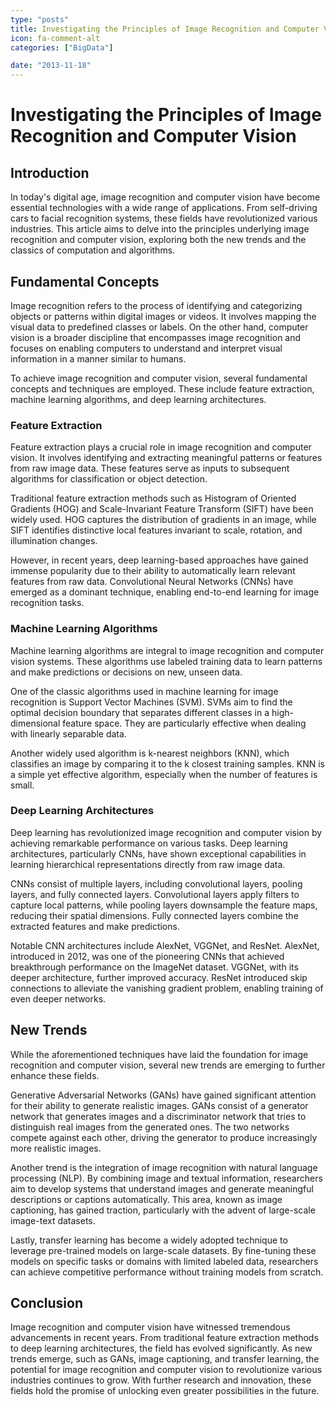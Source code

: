 ```yaml
---
type: "posts"
title: Investigating the Principles of Image Recognition and Computer Vision
icon: fa-comment-alt
categories: ["BigData"]

date: "2013-11-18"
---
```




# Investigating the Principles of Image Recognition and Computer Vision

## Introduction
In today's digital age, image recognition and computer vision have become essential technologies with a wide range of applications. From self-driving cars to facial recognition systems, these fields have revolutionized various industries. This article aims to delve into the principles underlying image recognition and computer vision, exploring both the new trends and the classics of computation and algorithms.

## Fundamental Concepts
Image recognition refers to the process of identifying and categorizing objects or patterns within digital images or videos. It involves mapping the visual data to predefined classes or labels. On the other hand, computer vision is a broader discipline that encompasses image recognition and focuses on enabling computers to understand and interpret visual information in a manner similar to humans.

To achieve image recognition and computer vision, several fundamental concepts and techniques are employed. These include feature extraction, machine learning algorithms, and deep learning architectures.

### Feature Extraction
Feature extraction plays a crucial role in image recognition and computer vision. It involves identifying and extracting meaningful patterns or features from raw image data. These features serve as inputs to subsequent algorithms for classification or object detection.

Traditional feature extraction methods such as Histogram of Oriented Gradients (HOG) and Scale-Invariant Feature Transform (SIFT) have been widely used. HOG captures the distribution of gradients in an image, while SIFT identifies distinctive local features invariant to scale, rotation, and illumination changes.

However, in recent years, deep learning-based approaches have gained immense popularity due to their ability to automatically learn relevant features from raw data. Convolutional Neural Networks (CNNs) have emerged as a dominant technique, enabling end-to-end learning for image recognition tasks.

### Machine Learning Algorithms
Machine learning algorithms are integral to image recognition and computer vision systems. These algorithms use labeled training data to learn patterns and make predictions or decisions on new, unseen data.

One of the classic algorithms used in machine learning for image recognition is Support Vector Machines (SVM). SVMs aim to find the optimal decision boundary that separates different classes in a high-dimensional feature space. They are particularly effective when dealing with linearly separable data.

Another widely used algorithm is k-nearest neighbors (KNN), which classifies an image by comparing it to the k closest training samples. KNN is a simple yet effective algorithm, especially when the number of features is small.

### Deep Learning Architectures
Deep learning has revolutionized image recognition and computer vision by achieving remarkable performance on various tasks. Deep learning architectures, particularly CNNs, have shown exceptional capabilities in learning hierarchical representations directly from raw image data.

CNNs consist of multiple layers, including convolutional layers, pooling layers, and fully connected layers. Convolutional layers apply filters to capture local patterns, while pooling layers downsample the feature maps, reducing their spatial dimensions. Fully connected layers combine the extracted features and make predictions.

Notable CNN architectures include AlexNet, VGGNet, and ResNet. AlexNet, introduced in 2012, was one of the pioneering CNNs that achieved breakthrough performance on the ImageNet dataset. VGGNet, with its deeper architecture, further improved accuracy. ResNet introduced skip connections to alleviate the vanishing gradient problem, enabling training of even deeper networks.

## New Trends
While the aforementioned techniques have laid the foundation for image recognition and computer vision, several new trends are emerging to further enhance these fields.

Generative Adversarial Networks (GANs) have gained significant attention for their ability to generate realistic images. GANs consist of a generator network that generates images and a discriminator network that tries to distinguish real images from the generated ones. The two networks compete against each other, driving the generator to produce increasingly more realistic images.

Another trend is the integration of image recognition with natural language processing (NLP). By combining image and textual information, researchers aim to develop systems that understand images and generate meaningful descriptions or captions automatically. This area, known as image captioning, has gained traction, particularly with the advent of large-scale image-text datasets.

Lastly, transfer learning has become a widely adopted technique to leverage pre-trained models on large-scale datasets. By fine-tuning these models on specific tasks or domains with limited labeled data, researchers can achieve competitive performance without training models from scratch.

## Conclusion
Image recognition and computer vision have witnessed tremendous advancements in recent years. From traditional feature extraction methods to deep learning architectures, the field has evolved significantly. As new trends emerge, such as GANs, image captioning, and transfer learning, the potential for image recognition and computer vision to revolutionize various industries continues to grow. With further research and innovation, these fields hold the promise of unlocking even greater possibilities in the future.